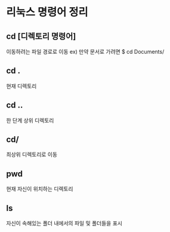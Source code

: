 리눅스 명령어 정리
==========
cd [디렉토리 명령어]
------------
이동하려는 파일 경로로 이동
ex) 만약 문서로 가려면
    $ cd Documents/

cd .
------------
현재 디렉토리

cd ..
------------
한 단계 상위 디렉토리

cd/
------------
최상위 디렉토리로 이동

pwd
------------
현재 자신이 위치하는 디렉토리

ls
-----------
자신이 속해있는 폴더 내에서의 파일 및 폴더들을 표시
